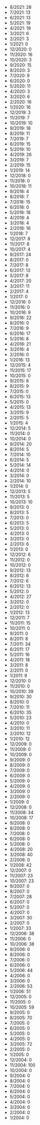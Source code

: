 *  8/2021: 28
*  7/2021: 13
*  6/2021: 13
*  5/2021: 19
*  4/2021: 19
*  3/2021: 6
*  2/2021: 3
*  1/2021: 0
*  12/2020: 0
*  11/2020: 16
*  10/2020: 3
*  9/2020: 15
*  8/2020: 3
*  7/2020: 9
*  6/2020: 0
*  5/2020: 11
*  4/2020: 3
*  3/2020: 6
*  2/2020: 16
*  1/2020: 16
*  12/2019: 3
*  11/2019: 7
*  10/2019: 10
*  9/2019: 18
*  8/2019: 11
*  7/2019: 7
*  6/2019: 15
*  5/2019: 10
*  4/2019: 26
*  3/2019: 7
*  2/2019: 15
*  1/2019: 14
*  12/2018: 0
*  11/2018: 0
*  10/2018: 11
*  9/2018: 4
*  8/2018: 7
*  7/2018: 15
*  6/2018: 0
*  5/2018: 18
*  4/2018: 4
*  3/2018: 4
*  2/2018: 16
*  1/2018: 7
*  12/2017: 8
*  11/2017: 8
*  10/2017: 4
*  9/2017: 24
*  8/2017: 0
*  7/2017: 8
*  6/2017: 13
*  5/2017: 8
*  4/2017: 20
*  3/2017: 11
*  2/2017: 4
*  1/2017: 0
*  12/2016: 0
*  11/2016: 0
*  10/2016: 9
*  9/2016: 22
*  8/2016: 0
*  7/2016: 9
*  6/2016: 17
*  5/2016: 8
*  4/2016: 21
*  3/2016: 4
*  2/2016: 0
*  1/2016: 13
*  12/2015: 4
*  11/2015: 17
*  10/2015: 0
*  9/2015: 8
*  8/2015: 9
*  7/2015: 0
*  6/2015: 13
*  5/2015: 0
*  4/2015: 13
*  3/2015: 9
*  2/2015: 5
*  1/2015: 4
*  12/2014: 5
*  11/2014: 0
*  10/2014: 0
*  9/2014: 20
*  8/2014: 5
*  7/2014: 10
*  6/2014: 5
*  5/2014: 14
*  4/2014: 0
*  3/2014: 0
*  2/2014: 10
*  1/2014: 0
*  12/2013: 5
*  11/2013: 5
*  10/2013: 10
*  9/2013: 0
*  8/2013: 5
*  7/2013: 0
*  6/2013: 5
*  5/2013: 0
*  4/2013: 0
*  3/2013: 0
*  2/2013: 6
*  1/2013: 0
*  12/2012: 6
*  11/2012: 0
*  10/2012: 0
*  9/2012: 13
*  8/2012: 6
*  7/2012: 6
*  6/2012: 13
*  5/2012: 0
*  4/2012: 27
*  3/2012: 0
*  2/2012: 0
*  1/2012: 13
*  12/2011: 7
*  11/2011: 15
*  10/2011: 0
*  9/2011: 0
*  8/2011: 8
*  7/2011: 34
*  6/2011: 17
*  5/2011: 16
*  4/2011: 18
*  3/2011: 8
*  2/2011: 0
*  1/2011: 9
*  12/2010: 0
*  11/2010: 0
*  10/2010: 39
*  9/2010: 30
*  8/2010: 0
*  7/2010: 11
*  6/2010: 35
*  5/2010: 23
*  4/2010: 0
*  3/2010: 11
*  2/2010: 12
*  1/2010: 12
*  12/2009: 0
*  11/2009: 0
*  10/2009: 0
*  9/2009: 0
*  8/2009: 0
*  7/2009: 0
*  6/2009: 0
*  5/2009: 0
*  4/2009: 0
*  3/2009: 0
*  2/2009: 0
*  1/2009: 0
*  12/2008: 0
*  11/2008: 34
*  10/2008: 17
*  9/2008: 0
*  8/2008: 0
*  7/2008: 0
*  6/2008: 0
*  5/2008: 0
*  4/2008: 20
*  3/2008: 40
*  2/2008: 0
*  1/2008: 42
*  12/2007: 0
*  11/2007: 23
*  10/2007: 23
*  9/2007: 0
*  8/2007: 0
*  7/2007: 28
*  6/2007: 0
*  5/2007: 0
*  4/2007: 0
*  3/2007: 30
*  2/2007: 0
*  1/2007: 33
*  12/2006: 38
*  11/2006: 0
*  10/2006: 38
*  9/2006: 0
*  8/2006: 0
*  7/2006: 0
*  6/2006: 0
*  5/2006: 44
*  4/2006: 0
*  3/2006: 0
*  2/2006: 53
*  1/2006: 51
*  12/2005: 0
*  11/2005: 0
*  10/2005: 59
*  9/2005: 0
*  8/2005: 70
*  7/2005: 0
*  6/2005: 0
*  5/2005: 0
*  4/2005: 0
*  3/2005: 72
*  2/2005: 0
*  1/2005: 0
*  12/2004: 0
*  11/2004: 100
*  10/2004: 0
*  9/2004: 0
*  8/2004: 0
*  7/2004: 0
*  6/2004: 0
*  5/2004: 0
*  4/2004: 0
*  3/2004: 0
*  2/2004: 0
*  1/2004: 0